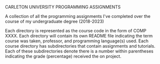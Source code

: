 CARLETON UNIVERSITY PROGRAMMING ASSIGNMENTS

A collection of all the programming assignments I've completed over the course of my undergraduate degree (2018-2023)

Each directory is represented as the course code in the form of COMP XXXX. Each directory will contain its own README file indicating the term course was taken, professor, and programming language(s) used. Each course directory has subdirectories that contain assignments and tutorials. Each of these subdirectories denote there is a number within parentheses indicating the grade (percentage) received the on project.